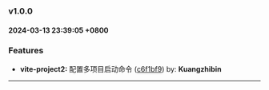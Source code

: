 ### v1.0.0
#### 2024-03-13 23:39:05 +0800

### Features

* **vite-project2:** 配置多项目启动命令  ([c6f1bf9](https://github.com/bin-K/monorepo-pnpm-vue/commit/c6f1bf9)) by: **Kuangzhibin**

---
